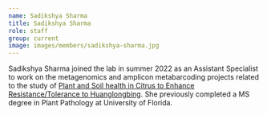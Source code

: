 ```yaml
---
name: Sadikshya Sharma
title: Sadikshya Sharma
role: staff
group: current
image: images/members/sadikshya-sharma.jpg
---
```


Sadikshya Sharma joined the lab in summer 2022 as an Assistant Specialist to work on the metagenomics and amplicon metabarcoding projects related to the study of [Plant and Soil health in Citrus to Enhance Resistance/Tolerance to Huanglongbing](https://citrus-hlb-micro.github.io/). She previously completed a MS degree in Plant Pathology at University of Florida.
